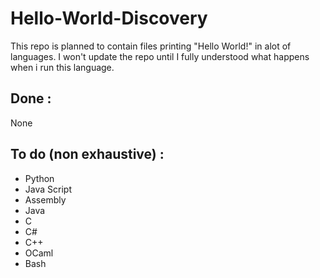 # Hello-World-Discovery
This repo is planned to contain files printing "Hello World!" in alot of languages. I won't update the repo until I fully understood what happens when i run this language.

## Done :
None

## To do (non exhaustive) :
- Python
- Java Script
- Assembly
- Java
- C
- C#
- C++
- OCaml
- Bash
